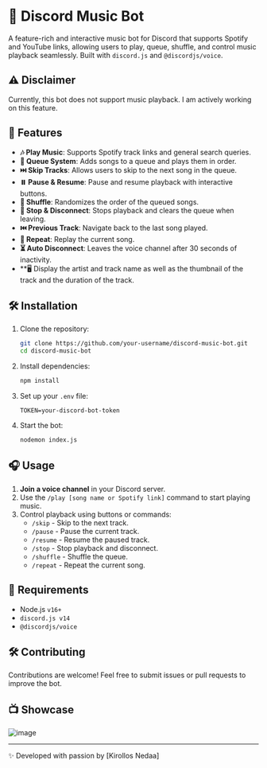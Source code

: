 # 🎵 Discord Music Bot

A feature-rich and interactive music bot for Discord that supports Spotify and YouTube links, allowing users to play, queue, shuffle, and control music playback seamlessly. Built with `discord.js` and `@discordjs/voice`.

## ⚠️ Disclaimer
Currently, this bot does not support music playback. I am actively working on this feature.

## 🚀 Features
- **🎶 Play Music**: Supports Spotify track links and general search queries.
- **📃 Queue System**: Adds songs to a queue and plays them in order.
- **⏭️ Skip Tracks**: Allows users to skip to the next song in the queue.
- **⏸️ Pause & Resume**: Pause and resume playback with interactive buttons.
- **🔀 Shuffle**: Randomizes the order of the queued songs.
- **🚫 Stop & Disconnect**: Stops playback and clears the queue when leaving.
- **⏮️ Previous Track**: Navigate back to the last song played.
- **🔁 Repeat**: Replay the current song.
- **⏳ Auto Disconnect**: Leaves the voice channel after 30 seconds of inactivity.
- **🖥️ Display the artist and track name as well as the thumbnail of the track and the duration of the track.

## 🛠️ Installation

1. Clone the repository:
   ```sh
   git clone https://github.com/your-username/discord-music-bot.git
   cd discord-music-bot
   ```
2. Install dependencies:
   ```sh
   npm install
   ```
3. Set up your `.env` file:
   ```env
   TOKEN=your-discord-bot-token
   ```
4. Start the bot:
   ```sh
   nodemon index.js
   ```

## 🎧 Usage

1. **Join a voice channel** in your Discord server.
2. Use the `/play [song name or Spotify link]` command to start playing music.
3. Control playback using buttons or commands:
   - `/skip` - Skip to the next track.
   - `/pause` - Pause the current track.
   - `/resume` - Resume the paused track.
   - `/stop` - Stop playback and disconnect.
   - `/shuffle` - Shuffle the queue.
   - `/repeat` - Repeat the current song.

## 📜 Requirements
- Node.js `v16+`
- `discord.js v14`
- `@discordjs/voice`

## 🛠️ Contributing
Contributions are welcome! Feel free to submit issues or pull requests to improve the bot.

## 📺 Showcase
![image](https://github.com/user-attachments/assets/d4296864-f0be-4880-b51c-32cc29c8567a)


---
✨ Developed with passion by [Kirollos Nedaa]
